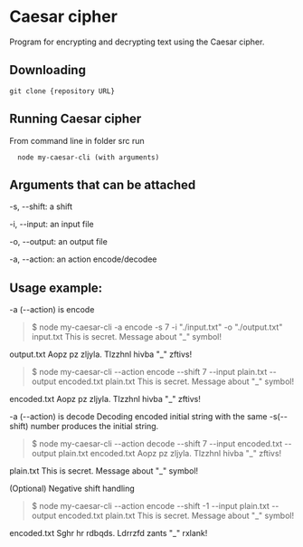 # Caesar cipher

Program for encrypting and decrypting text using the Caesar cipher.

## Downloading

```
git clone {repository URL}
```

## Running Caesar cipher

From command line in folder src run  

```
  node my-caesar-cli (with arguments)
```

## Arguments that can be attached

-s, --shift: a shift

-i, --input: an input file

-o, --output: an output file

-a, --action: an action encode/decodee
  
## Usage example:

  -a (--action) is encode
>$ node my-caesar-cli -a encode -s 7 -i "./input.txt" -o "./output.txt"
  input.txt This is secret. Message about "_" symbol!

output.txt Aopz pz zljyla. Tlzzhnl hivba "_" zftivs!

>$ node my-caesar-cli --action encode --shift 7 --input plain.txt --output encoded.txt
plain.txt This is secret. Message about "_" symbol!

encoded.txt Aopz pz zljyla. Tlzzhnl hivba "_" zftivs!

-a (--action) is decode
Decoding encoded initial string with the same -s(--shift) number produces the initial string.
>$ node my-caesar-cli --action decode --shift 7 --input encoded.txt --output plain.txt
encoded.txt Aopz pz zljyla. Tlzzhnl hivba "_" zftivs!

plain.txt This is secret. Message about "_" symbol!

(Optional) Negative shift handling
>$ node my-caesar-cli --action encode --shift -1 --input plain.txt --output encoded.txt
plain.txt This is secret. Message about "_" symbol!

encoded.txt Sghr hr rdbqds. Ldrrzfd zants "_" rxlank!


